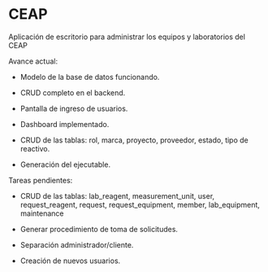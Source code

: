 # CEAP
Aplicación de escritorio para administrar los equipos y laboratorios del CEAP

Avance actual:

  -  Modelo de la base de datos funcionando.

  -  CRUD completo en el backend.

  -  Pantalla de ingreso de usuarios.

  -  Dashboard implementado.

  -  CRUD de las tablas: rol, marca, proyecto, proveedor, estado, tipo de reactivo.

  -  Generación del ejecutable.

Tareas pendientes:

  -  CRUD de las tablas: lab_reagent, measurement_unit, user, request_reagent, request, request_equipment, member, lab_equipment, maintenance

  -  Generar procedimiento de toma de solicitudes.

  -  Separación administrador/cliente.

  -  Creación de nuevos usuarios.